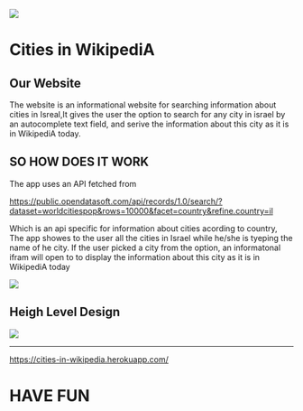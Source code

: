 ![](https://israelforever.org/interact/blog/12_Cities_Splash_Page.jpg)

#  Cities in WikipediA

##   Our Website
The website is an informational website for searching information about cities in Isreal,It gives the user the option to search for any city in israel by an autocomplete text field, and serive the information about this city as it is in WikipediA  today.

## SO HOW DOES IT WORK
The app uses an API fetched from
    
   https://public.opendatasoft.com/api/records/1.0/search/?dataset=worldcitiespop&rows=10000&facet=country&refine.country=il

Which is an api specific for  information about cities acording to country,
The app showes to the user all the cities in Israel while he/she is tyeping the name of he city.
If the user picked a city from the option, an informatonal ifram will open to to display the information about this city as it is in WikipediA today

![](https://github.com/WebAhead5/auto_complete_faj/blob/faridsBranch/Design/cities_in_wikipedia.png )



## Heigh Level Design

 ![](/home/farid/WebAhead/WebAheadProjects/Week6/auto_complete_faj/Design/heigh_level_design.png) 

---
https://cities-in-wikipedia.herokuapp.com/

# HAVE FUN 



